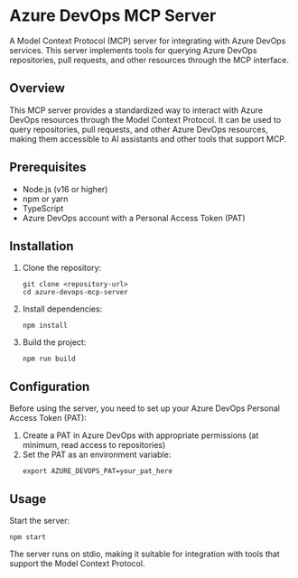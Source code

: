 # Azure DevOps MCP Server

A Model Context Protocol (MCP) server for integrating with Azure DevOps services. This server implements tools for querying Azure DevOps repositories, pull requests, and other resources through the MCP interface.

## Overview

This MCP server provides a standardized way to interact with Azure DevOps resources through the Model Context Protocol. It can be used to query repositories, pull requests, and other Azure DevOps resources, making them accessible to AI assistants and other tools that support MCP.

## Prerequisites

- Node.js (v16 or higher)
- npm or yarn
- TypeScript
- Azure DevOps account with a Personal Access Token (PAT)

## Installation

1. Clone the repository:
   ```
   git clone <repository-url>
   cd azure-devops-mcp-server
   ```

2. Install dependencies:
   ```
   npm install
   ```

3. Build the project:
   ```
   npm run build
   ```

## Configuration

Before using the server, you need to set up your Azure DevOps Personal Access Token (PAT):

1. Create a PAT in Azure DevOps with appropriate permissions (at minimum, read access to repositories)
2. Set the PAT as an environment variable:
   ```
   export AZURE_DEVOPS_PAT=your_pat_here
   ```

## Usage

Start the server:

```
npm start
```

The server runs on stdio, making it suitable for integration with tools that support the Model Context Protocol.

